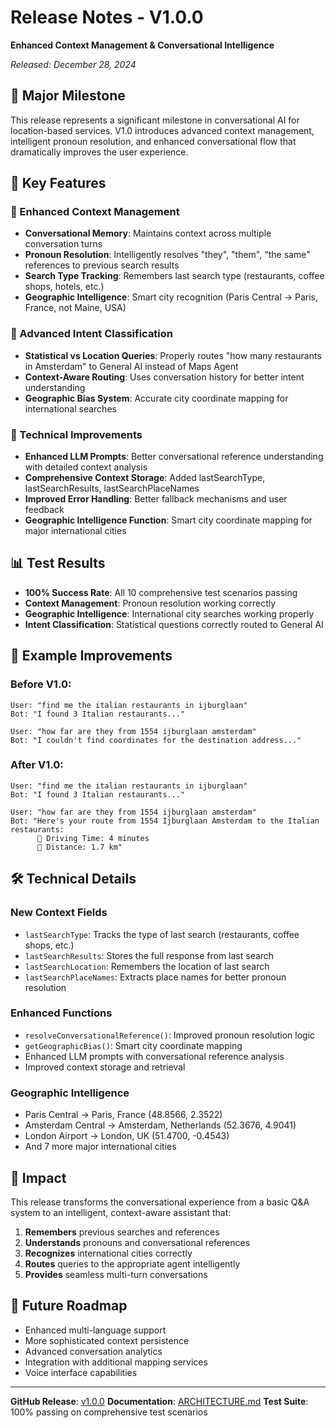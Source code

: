 # Release Notes - V1.0.0
**Enhanced Context Management & Conversational Intelligence**

*Released: December 28, 2024*

## 🎉 Major Milestone

This release represents a significant milestone in conversational AI for location-based services. V1.0 introduces advanced context management, intelligent pronoun resolution, and enhanced conversational flow that dramatically improves the user experience.

## 🚀 Key Features

### 🧠 Enhanced Context Management
- **Conversational Memory**: Maintains context across multiple conversation turns
- **Pronoun Resolution**: Intelligently resolves "they", "them", "the same" references to previous search results
- **Search Type Tracking**: Remembers last search type (restaurants, coffee shops, hotels, etc.)
- **Geographic Intelligence**: Smart city recognition (Paris Central → Paris, France, not Maine, USA)

### 🎯 Advanced Intent Classification
- **Statistical vs Location Queries**: Properly routes "how many restaurants in Amsterdam" to General AI instead of Maps Agent
- **Context-Aware Routing**: Uses conversation history for better intent understanding
- **Geographic Bias System**: Accurate city coordinate mapping for international searches

### 🔧 Technical Improvements
- **Enhanced LLM Prompts**: Better conversational reference understanding with detailed context analysis
- **Comprehensive Context Storage**: Added lastSearchType, lastSearchResults, lastSearchPlaceNames
- **Improved Error Handling**: Better fallback mechanisms and user feedback
- **Geographic Intelligence Function**: Smart city coordinate mapping for major international cities

## 📊 Test Results

- **100% Success Rate**: All 10 comprehensive test scenarios passing
- **Context Management**: Pronoun resolution working correctly
- **Geographic Intelligence**: International city searches working properly
- **Intent Classification**: Statistical questions correctly routed to General AI

## 🔄 Example Improvements

### Before V1.0:
```
User: "find me the italian restaurants in ijburglaan"
Bot: "I found 3 Italian restaurants..."

User: "how far are they from 1554 ijburglaan amsterdam"
Bot: "I couldn't find coordinates for the destination address..."
```

### After V1.0:
```
User: "find me the italian restaurants in ijburglaan"
Bot: "I found 3 Italian restaurants..."

User: "how far are they from 1554 ijburglaan amsterdam"
Bot: "Here's your route from 1554 Ijburglaan Amsterdam to the Italian restaurants:
      🚗 Driving Time: 4 minutes
      📏 Distance: 1.7 km"
```

## 🛠️ Technical Details

### New Context Fields
- `lastSearchType`: Tracks the type of last search (restaurants, coffee shops, etc.)
- `lastSearchResults`: Stores the full response from last search
- `lastSearchLocation`: Remembers the location of last search
- `lastSearchPlaceNames`: Extracts place names for better pronoun resolution

### Enhanced Functions
- `resolveConversationalReference()`: Improved pronoun resolution logic
- `getGeographicBias()`: Smart city coordinate mapping
- Enhanced LLM prompts with conversational reference analysis
- Improved context storage and retrieval

### Geographic Intelligence
- Paris Central → Paris, France (48.8566, 2.3522)
- Amsterdam Central → Amsterdam, Netherlands (52.3676, 4.9041)
- London Airport → London, UK (51.4700, -0.4543)
- And 7 more major international cities

## 🎯 Impact

This release transforms the conversational experience from a basic Q&A system to an intelligent, context-aware assistant that:

1. **Remembers** previous searches and references
2. **Understands** pronouns and conversational references
3. **Recognizes** international cities correctly
4. **Routes** queries to the appropriate agent intelligently
5. **Provides** seamless multi-turn conversations

## 🔮 Future Roadmap

- Enhanced multi-language support
- More sophisticated context persistence
- Advanced conversation analytics
- Integration with additional mapping services
- Voice interface capabilities

---

**GitHub Release**: [v1.0.0](https://github.com/srivinod1/tomtom-maps-chatbot/releases/tag/v1.0.0)
**Documentation**: [ARCHITECTURE.md](./ARCHITECTURE.md)
**Test Suite**: 100% passing on comprehensive test scenarios
